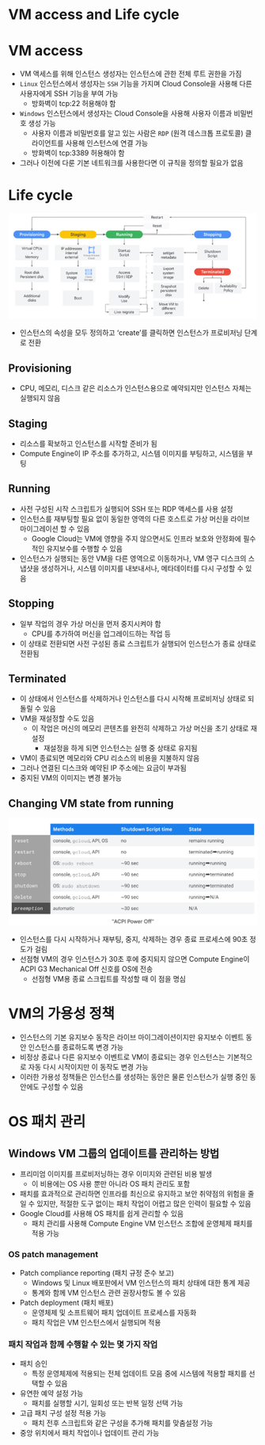 # VM access and Life cycle

# VM access

- VM 액세스를 위해 인스턴스 생성자는 인스턴스에 관한 전체 루트 권한을 가짐
- `Linux` 인스턴스에서 생성자는 `SSH` 기능을 가지며 Cloud Console을 사용해 다른 사용자에게 SSH 기능을 부여 가능
    - 방화벽이 tcp:22 허용해야 함
- `Windows` 인스턴스에서 생성자는 Cloud Console을 사용해 사용자 이름과 비밀번호 생성 가능
    - 사용자 이름과 비밀번호를 알고 있는 사람은 `RDP` (원격 데스크톱 프로토콜) 클라이언트를 사용해 인스턴스에 연결 가능
    - 방화벽이 tcp:3389 허용해야 함
- 그러나 이전에 다룬 기본 네트워크를 사용한다면 이 규칙을 정의할 필요가 없음

# Life cycle

![vmas](https://github.com/seungwonbased/TIL/blob/main/GoogleCloud/assets/vmas1.png)

- 인스턴스의 속성을 모두 정의하고 ‘create’를 클릭하면 인스턴스가 프로비저닝 단계로 전환

## Provisioning

- CPU, 메모리, 디스크 같은 리소스가 인스턴스용으로 예약되지만 인스턴스 자체는 실행되지 않음

## Staging

- 리소스를 확보하고 인스턴스를 시작할 준비가 됨
- Compute Engine이 IP 주소를 추가하고, 시스템 이미지를 부팅하고, 시스템을 부팅

## Running

- 사전 구성된 시작 스크립트가 실행되어 SSH 또는 RDP 액세스를 사용 설정
- 인스턴스를 재부팅할 필요 없이 동일한 영역의 다른 호스트로 가상 머신을 라이브 마이그레이션 할 수 있음
    - Google Cloud는 VM에 영향을 주지 않으면서도 인프라 보호와 안정화에 필수적인 유지보수를 수행할 수 있음
- 인스턴스가 실행되는 동안 VM을 다른 영역으로 이동하거나, VM 영구 디스크의 스냅샷을 생성하거나, 시스템 이미지를 내보내서나, 메타데이터를 다시 구성할 수 있음

## Stopping

- 일부 작업의 경우 가상 머신을 먼저 중지시켜야 함
    - CPU를 추가하여 머신을 업그레이드하는 작업 등
- 이 상태로 전환되면 사전 구성된 종료 스크립트가 실행되어 인스턴스가 종료 상태로 전환됨

## Terminated

- 이 상태에서 인스턴스를 삭제하거나 인스턴스를 다시 시작해 프로비저닝 상태로 되돌릴 수 있음
- VM을 재설정할 수도 있음
    - 이 작업은 머신의 메모리 콘텐츠를 완전히 삭제하고 가상 머신을 초기 상태로 재설정
        - 재설정을 하게 되면 인스턴스는 실행 중 상태로 유지됨
- VM이 종료되면 메모리와 CPU 리소스의 비용을 지불하지 않음
- 그러나 연결된 디스크와 예약된 IP 주소에는 요금이 부과됨
- 중지된 VM의 이미지는 변경 불가능

## Changing VM state from running

![vmas](https://github.com/seungwonbased/TIL/blob/main/GoogleCloud/assets/vmas2.png)

- 인스턴스를 다시 시작하거나 재부팅, 중지, 삭제하는 경우 종료 프로세스에 90초 정도가 걸림
- 선점형 VM의 경우 인스턴스가 30초 후에 중지되지 않으면 Compute Engine이 ACPI G3 Mechanical Off 신호를 OS에 전송
    - 선점형 VM용 종료 스크립트를 작성할 때 이 점을 명심

# VM의 가용성 정책

- 인스턴스의 기본 유지보수 동작은 라이브 마이그레이션이지만 유지보수 이벤트 동안 인스턴스를 종료하도록 변경 가능
- 비정상 종료나 다른 유지보수 이벤트로 VM이 종료되는 경우 인스턴스는 기본적으로 자동 다시 시작이지만 이 동작도 변경 가능
- 이러한 가용성 정책들은 인스턴스를 생성하는 동안은 물론 인스턴스가 실행 중인 동안에도 구성할 수 있음

# OS 패치 관리

## Windows VM 그룹의 업데이트를 관리하는 방법

- 프리미엄 이미지를 프로비저닝하는 경우 이미지와 관련된 비용 발생
    - 이 비용에는 OS 사용 뿐만 아니라 OS 패치 관리도 포함
- 패치를 효과적으로 관리하면 인프라를 최신으로 유지하고 보안 취약점의 위험을 줄일 수 있지만, 적절한 도구 없이는 패치 작업이 어렵고 많은 인력이 필요할 수 있음
- Google Cloud를 사용해 OS 패치를 쉽게 관리할 수 있음
    - 패치 관리를 사용해 Compute Engine VM 인스턴스 조합에 운영체제 패치를 적용 가능

### OS patch management

- Patch compliance reporting (패치 규정 준수 보고)
    - Windows 및 Linux 배포판에서 VM 인스턴스의 패치 상태에 대한 통계 제공
    - 통계와 함께 VM 인스턴스 관련 권장사항도 볼 수 있음
- Patch deployment (패치 배포)
    - 운영체제 및 소프트웨어 패치 업데이트 프로세스를 자동화
    - 패치 작업은 VM 인스턴스에서 실행되며 적용

### 패치 작업과 함께 수행할 수 있는 몇 가지 작업

- 패치 승인
    - 특정 운영체제에 적용되는 전체 업데이트 모음 중에 시스템에 적용할 패치를 선택할 수 있음
- 유연한 예약 설정 가능
    - 패치를 실행할 시기, 일회성 또는 반복 일정 선택 가능
- 고급 패치 구성 설정 적용 가능
    - 패치 전후 스크립트와 같은 구성을 추가해 패치를 맞춤설정 가능
- 중앙 위치에서 패치 작업이나 업데이트 관리 가능